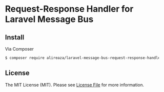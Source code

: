 # Request-Response Handler for Laravel Message Bus


## Install

Via Composer
```bash
$ composer require alireaza/laravel-message-bus-request-response-handler
```


## License

The MIT License (MIT). Please see [License File](LICENSE) for more information.
